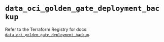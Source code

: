 # `data_oci_golden_gate_deployment_backup`

Refer to the Terraform Registry for docs: [`data_oci_golden_gate_deployment_backup`](https://registry.terraform.io/providers/oracle/oci/7.19.0/docs/data-sources/golden_gate_deployment_backup).
